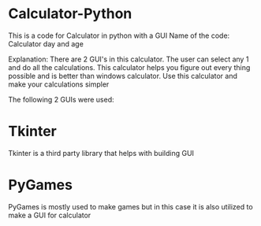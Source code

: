 # Calculator-Python
This is a code for Calculator in python with a GUI
Name of the code: Calculator day and age

Explanation: There are 2 GUI's in this calculator. The user can select any 1 and do all the calculations.
	This calculator helps you figure out every thing possible and is better than windows calculator.
	Use this calculator and make your calculations simpler

The following 2 GUIs were used:
# Tkinter
Tkinter is a third party library that helps with building GUI

# PyGames
PyGames is mostly used to make games but in this case it is also utilized to make a GUI for calculator

